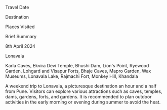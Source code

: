 Travel Date

Destination

Places Visited

Brief Summary

8th April 2024

Lonavala

Karla Caves, Ekvira Devi Temple, Bhushi Dam, Lion's Point, Ryewood Garden, Lohgard and Visapur Forts, Bhaje Caves, Mapro Garden, Wax Museums, Lonavala Lake, Rajmachi Fort, Monkey Hill, Khandala

A weekend trip to Lonavala, a picturesque destination an hour and a half from Pune. Visitors can explore various attractions such as caves, temples, dams, gardens, forts, and gardens. It is recommended to plan outdoor activities in the early morning or evening during summer to avoid the heat.
